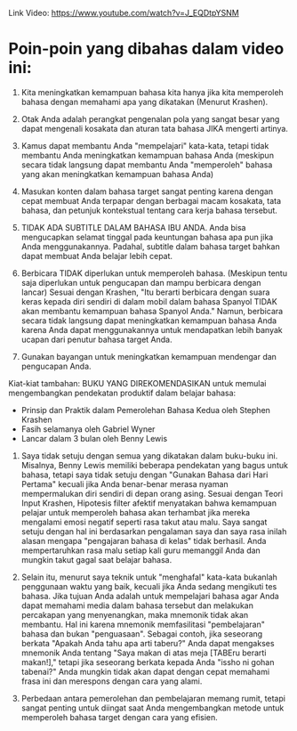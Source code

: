 
Link Video: https://www.youtube.com/watch?v=J_EQDtpYSNM

# Poin-poin yang dibahas dalam video ini: 

1.  Kita meningkatkan kemampuan bahasa kita hanya jika kita memperoleh bahasa dengan memahami apa yang dikatakan (Menurut Krashen).

2. Otak Anda adalah perangkat pengenalan pola yang sangat besar yang dapat mengenali kosakata dan aturan tata bahasa JIKA mengerti artinya.

3. Kamus dapat membantu Anda "mempelajari" kata-kata, tetapi tidak membantu Anda meningkatkan kemampuan bahasa Anda (meskipun secara tidak langsung dapat membantu Anda "memperoleh" bahasa yang akan meningkatkan kemampuan bahasa Anda) 

4. Masukan konten dalam bahasa target sangat penting karena dengan cepat membuat Anda terpapar dengan berbagai macam kosakata, tata bahasa, dan petunjuk kontekstual tentang cara kerja bahasa tersebut.

5. TIDAK ADA SUBTITLE DALAM BAHASA IBU ANDA. Anda bisa mengucapkan selamat tinggal pada keuntungan bahasa apa pun jika Anda menggunakannya. Padahal, subtitle dalam bahasa target bahkan dapat membuat Anda belajar lebih cepat. 

6. Berbicara TIDAK diperlukan untuk memperoleh bahasa. (Meskipun tentu saja diperlukan untuk pengucapan dan mampu berbicara dengan lancar) Sesuai dengan Krashen, "Itu berarti berbicara dengan suara keras kepada diri sendiri di dalam mobil dalam bahasa Spanyol TIDAK akan membantu kemampuan bahasa Spanyol Anda." Namun, berbicara secara tidak langsung dapat meningkatkan kemampuan bahasa Anda karena Anda dapat menggunakannya untuk mendapatkan lebih banyak ucapan dari penutur bahasa target Anda.

7. Gunakan bayangan untuk meningkatkan kemampuan mendengar dan pengucapan Anda. 

Kiat-kiat tambahan: BUKU YANG DIREKOMENDASIKAN untuk memulai mengembangkan pendekatan produktif dalam belajar bahasa: 
- Prinsip dan Praktik dalam Pemerolehan Bahasa Kedua oleh Stephen Krashen 
- Fasih selamanya oleh Gabriel Wyner 
- Lancar dalam 3 bulan oleh Benny Lewis 

1. Saya tidak setuju dengan semua yang dikatakan dalam buku-buku ini. Misalnya, Benny Lewis memiliki beberapa pendekatan yang bagus untuk bahasa, tetapi saya tidak setuju dengan "Gunakan Bahasa dari Hari Pertama" kecuali jika Anda benar-benar merasa nyaman mempermalukan diri sendiri di depan orang asing. Sesuai dengan Teori Input Krashen, Hipotesis filter afektif menyatakan bahwa kemampuan pelajar untuk memperoleh bahasa akan terhambat jika mereka mengalami emosi negatif seperti rasa takut atau malu. Saya sangat setuju dengan hal ini berdasarkan pengalaman saya dan saya rasa inilah alasan mengapa "pengajaran bahasa di kelas" tidak berhasil. Anda mempertaruhkan rasa malu setiap kali guru memanggil Anda dan mungkin takut gagal saat belajar bahasa. 

2. Selain itu, menurut saya teknik untuk "menghafal" kata-kata bukanlah penggunaan waktu yang baik, kecuali jika Anda sedang mengikuti tes bahasa. Jika tujuan Anda adalah untuk mempelajari bahasa agar Anda dapat memahami media dalam bahasa tersebut dan melakukan percakapan yang menyenangkan, maka mnemonik tidak akan membantu. Hal ini karena mnemonik memfasilitasi "pembelajaran" bahasa dan bukan "penguasaan". Sebagai contoh, jika seseorang berkata "Apakah Anda tahu apa arti taberu?" Anda dapat mengakses mnemonik Anda tentang "Saya makan di atas meja [TABEru berarti makan!]," tetapi jika seseorang berkata kepada Anda "issho ni gohan tabenai?" Anda mungkin tidak akan dapat dengan cepat memahami frasa ini dan merespons dengan cara yang alami. 

3. Perbedaan antara pemerolehan dan pembelajaran memang rumit, tetapi sangat penting untuk diingat saat Anda mengembangkan metode untuk memperoleh bahasa target dengan cara yang efisien.
